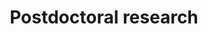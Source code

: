 ---
layout: default
title: Postdoctoral research
institute: IGPM RWTH Aachen
time: September 2022 - now
year: 2022
hasthesis: false
thesis: 
haslink: false
link: 
advisor: 
---